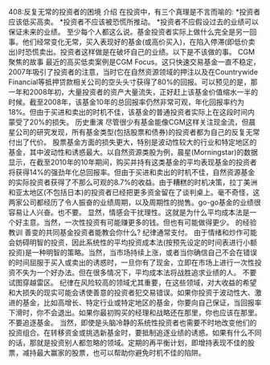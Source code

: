 408:反复无常的投资者的困境
介绍
在投资中，有三个真理是不言而喻的:
*投资者应该低买高卖。
*投资者不应该被恐慌所推动。
*投资者不应假设过去的业绩可以保证未来的业绩。
至少每个人都这么说。基金投资者实际上做什么完全是另一回事。他们经常变化无常，买入表现好的基金(或高价买入)，在陷入停滞(即低价卖出)时恐慌卖出。投资者这样做是在破坏自己的业绩。以下是不该做的事。
CGM聚焦的故事
最近的高买低卖案例是CGM Focus。这只快速交易基金一直不稳定，2007年吸引了投资者的注意，当时它在自然资源领域的押注以及在Countrywide Financial等抵押贷款相关公司的空头头寸获得了80%的回报。可以预见的是，那一年和2008年初，大量投资者的资产大量流失，正好赶上该基金价值缩水一半的时候。截至2008年，该基金10年的总回报率仍然非常可观，年化回报率约为18%。但由于买进和卖出的时机不佳，该基金的普通投资者实际上在这段时间内蒙受了20%的损失。
历史重演
尽管很少有基金能像CGM这样关注现金流，但晨星公司的研究发现，所有基金类型(包括股票和债券)的投资者都为自己的反复无常付出了代价。
股票基金方面的损失更大，特别是波动性较大的行业和特定地区的基金，其中波动性和诱惑最大。以自然资源类股为例，晨星(Morningstar)的数据显示，在截至2010年的10年期间，购买并持有这类基金的平均表现基金的投资者将获得14%的强劲年化总回报率。但由于买进和卖出的时机不佳，自然资源基金的实际投资者获得了不那么可观的8.7%的收益。由于糟糕的时机决策，拉丁美洲和亚太地区(不包括日本)的投资者已经把更多资金留在了谈判桌上。毫不奇怪，这两家公司都经历了令人振奋的业绩周期，以及周期性的抛售。go-go基金的业绩很容易让人兴奋。也不要。
显然，情感会干扰理性。这就是为什么平均成本法是一个好主意。当然，一次性投资有可能赚更多的钱。但也有可能做得更少。
的经验教训
善变的共同基金投资者能教会你什么?
纪律通常支付。
由于情绪和炒作可能会妨碍明智的投资，因此系统性的平均投资成本法(按预先设定的时间表进行小额投资)是一种明智的策略。当然，当市场持续上涨，或者当你确信自己不会在错误的时间屈服于买入或卖出的诱惑时，一旦你有了现金，立即在市场上进行一次性投资不失为一个好办法。但在很多情况下，平均成本法将战胜追求业绩的人。
不要试图穿越雷区。
纪律在风险较高的领域尤其重要，在这些领域，对大收益的希望和大损失的现实可能会诱使善意的投资者犯交易错误。如果你投资于波动性大、激进的基金，比如高增长、特定行业或特定地区的基金，你要向自己保证，当回报率下滑时，你不会退出。如果你最初购买的经理和战略还在那里，你也应该在那里。
不要追逐基金。
当然，即使是头脑冷静的系统性投资者也需要不时地改变他们的投资组合。在转移资金或挑选新基金时，要抵制追逐业绩的诱惑。如果有什么不同的话，那就是投资别人都忽略的领域。定期的再平衡计划，即增持表现不佳的股票，减持最大赢家的股票，也可以帮助你避免时机不佳的陷阱。
